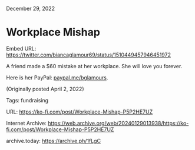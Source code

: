 December 29, 2022
# Workplace Mishap

Embed URL: https://twitter.com/biancaglamour69/status/1510449457946451972

A friend made a $60 mistake at her workplace. She will love you forever.

Here is her PayPal: [paypal.me/bglamours](https://paypal.me/bglamours).

(Originally posted April 2, 2022)

Tags: fundraising

URL: https://ko-fi.com/post/Workplace-Mishap-P5P2HE7UZ

Internet Archive: https://web.archive.org/web/20240129013938/https://ko-fi.com/post/Workplace-Mishap-P5P2HE7UZ

archive.today: https://archive.ph/1fLgC
